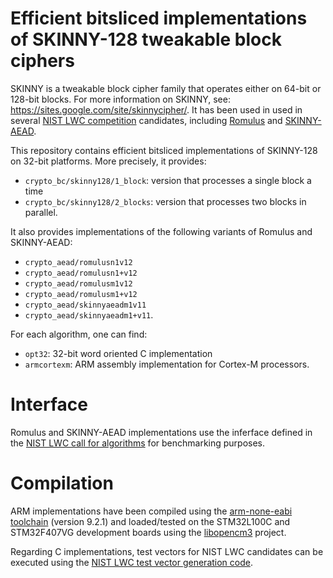 # Efficient bitsliced implementations of SKINNY-128 tweakable block ciphers

SKINNY is a tweakable block cipher family that operates either on 64-bit or 128-bit blocks. For more information on SKINNY, see: https://sites.google.com/site/skinnycipher/. It has been used in used in several [NIST LWC competition](https://csrc.nist.gov/projects/lightweight-cryptography) candidates, including [Romulus](https://romulusae.github.io/romulus) and [SKINNY-AEAD](https://sites.google.com/site/skinnycipher/nist-lwc-submission/skinny).

This repository contains efficient bitsliced implementations of SKINNY-128 on 32-bit platforms. More precisely, it provides:
- `crypto_bc/skinny128/1_block`:  version that processes a single block a time
- `crypto_bc/skinny128/2_blocks`: version that processes two blocks in parallel.

It also provides implementations of the following variants of Romulus and SKINNY-AEAD:

- `crypto_aead/romulusn1v12`
- `crypto_aead/romulusn1+v12`
- `crypto_aead/romulusm1v12`
- `crypto_aead/romulusm1+v12`
- `crypto_aead/skinnyaeadm1v11`
- `crypto_aead/skinnyaeadm1+v11`.

For each algorithm, one can find:

- `opt32`: 32-bit word oriented C implementation  
- `armcortexm`: ARM assembly implementation for Cortex-M processors.

# Interface

Romulus and SKINNY-AEAD implementations use the inferface defined in the [NIST LWC call for algorithms](https://csrc.nist.gov/CSRC/media/Projects/Lightweight-Cryptography/documents/final-lwc-submission-requirements-august2018.pdf) for benchmarking purposes.

# Compilation

ARM implementations have been compiled using the [arm-none-eabi toolchain](https://developer.arm.com/tools-and-software/open-source-software/developer-tools/gnu-toolchain/gnu-rm) (version 9.2.1) and loaded/tested on the STM32L100C and STM32F407VG development boards using the [libopencm3](https://github.com/libopencm3/libopencm3) project.

Regarding C implementations, test vectors for NIST LWC candidates can be executed using the [NIST LWC test vector generation code](https://csrc.nist.gov/CSRC/media/Projects/Lightweight-Cryptography/documents/TestVectorGen.zip).

